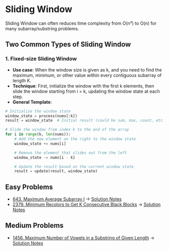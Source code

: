 # Sliding Window

Sliding Window can often reduces time complexity from O(n²) to O(n) for many subarray/substring problems.


## Two Common Types of Sliding Window

### 1. Fixed-size Sliding Window

- **Use case**: When the window size is given as k, and you need to find the maximum, minimum, or other value within every contiguous subarray of length K.
- **Technique**: First, initialize the window with the first k elements, then slide the window starting from i = k, updating the window state at each step.
- **General Template**:
```python
# Initialize the window state
window_state = process(nums[:k])
result = window_state  # Initial result (could be sum, max, count, etc.)

# Slide the window from index k to the end of the array
for i in range(k, len(nums)):
    # Add the new element on the right to the window state
    window_state += nums[i]

    # Remove the element that slides out from the left
    window_state -= nums[i - k]

    # Update the result based on the current window state
    result = update(result, window_state)
```

## Easy Problems
- <a href="https://leetcode.com/problems/maximum-average-subarray-i/" target="_blank">643. Maximum Average Subarray I</a> → <a href="./problems/643-maximum-average-subarray.md" target="_blank">Solution Notes</a>
- <a href="https://leetcode.com/problems/minimum-recolors-to-get-k-consecutive-black-blocks/" target="_blank">2379. Minimum Recolors to Get K Consecutive Black Blocks</a> → <a href="./problems/2379-minimum-recolors-to-get-k-consecutive-black-blocks.md" target="_blank">Solution Notes</a>

## Medium Problems
- <a href="https://leetcode.com/problems/maximum-number-of-vowels-in-a-substring-of-given-length/" target="_blank">1456. Maximum Number of Vowels in a Substring of Given Length</a> → <a href="./problems/1456-maximum-number-of-vowels-in-a-substring-of-given-length.md" target="_blank">Solution Notes</a>
